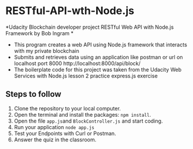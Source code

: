 # RESTful-API-wth-Node.js

*Udacity Blockchain developer project RESTful Web API with Node.js Framework by Bob Ingram
 * 
 * This program creates a web API using Node.js framework that interacts with my private blockchain
 * Submits and retrieves data using an application like postman or url on localhost port 8000 http://localhost:8000/api/block/
 * The boilerplate code for this project was taken from the Udacity Web Services with Node.js lesson 2 
  practice express.js exercise

## Steps to follow

1. Clone the repository to your local computer.
2. Open the terminal and install the packages: `npm install`.
3. Open the file `app.js`and `BlockController.js` and start coding.
4. Run your application `node app.js`
5. Test your Endpoints with Curl or Postman.
6. Answer the quiz in the classroom.
